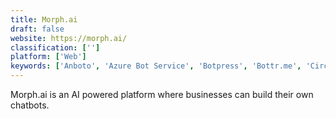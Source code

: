 ```yaml
---
title: Morph.ai
draft: false 
website: https://morph.ai/
classification: ['']
platform: ['Web']
keywords: ['Anboto', 'Azure Bot Service', 'Botpress', 'Bottr.me', 'CircleCI', 'CreativeVirtual', 'DontGo', 'GetAbby', 'Inforobo', 'Manybot', 'Marketing Optimizer', 'Omnipage', 'Reply.id', 'Sofy.ai', 'TalkLift', 'Telegram bot API', 'True Image', 'chatchamp']
---
```

Morph.ai is an AI powered platform where businesses can build their own chatbots.